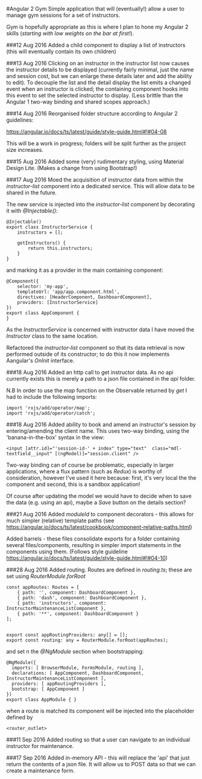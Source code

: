 #Angular 2 Gym
Simple application that will (eventually!) allow a user to manage gym sessions for a set of instructors.

Gym is hopefully appropriate as this is where I plan to hone my Angular 2 skills (_starting with low weights on the bar at first!_).


###12 Aug 2016
Added a child component to display a list of instructors (this will eventually contain its own children)

###13 Aug 2016
Clicking on an instructor in the instructor list now causes the instructor details to be displayed (currently fairly minimal, just the name and session cost, but we can enlarge these details later and add the ability to edit). To decouple the list and the detail display the list emits a changed event when an instructor is clicked; the containing component hooks into this event to set the selected instructor to display. (Less brittle than the Angular 1 two-way binding and shared scopes approach.)

###14 Aug 2016
Reorganised folder structure according to Angular 2 guidelines:

https://angular.io/docs/ts/latest/guide/style-guide.html#!#04-08

This will be a work in progress; folders will be split further as the project size increases.

###15 Aug 2016
Added some (very) rudimentary styling, using Material Design Lite. (Makes a change from using Bootstrap!)

###17 Aug 2016
Moed the acquisition of instructor data from within the *instructor-list* component into a dedicated service. This will allow data to be shared in the future. 

The new service is injected into the *instructor-list* component by decorating it with *@Injectable()*:

~~~~
@Injectable()
export class InstructorService {
    instructors = [];

    getInstructors() {
        return this.instructors;
    }
}
~~~~

and marking it as a provider in the main containing component:

~~~~
@Component({
    selector: 'my-app',
    templateUrl: 'app/app.component.html',
    directives: [HeaderComponent, DashboardComponent],
    providers: [InstructorService]
})
export class AppComponent {
}
~~~~

As the *InstructorService* is concerned with instructor data I have moved the *Instructor* class to the same location.

Refactored the *instructor-list* component so that its data retrieval is now performed outside of its constructor; to do this it now implements Aangular's *OnInit* interface.

###18 Aug 2016
Added an http call to get instructor data. As no api currently exists this is merely a path to a json file contained in the *api* folder.

N.B In order to use the *map* function on the Observable returned by *get* I had to include the following imports:

~~~~
import 'rxjs/add/operator/map';
import 'rxjs/add/operator/catch';
~~~~

###18 Aug 2016
Added ability to book and amend an instructor's session by entering/amending the client name. This uses two-way binding, using the 'banana-in-the-box' syntax in the view:
~~~~
<input [attr.id]="'session-id-' + index" type="text"  class="mdl-textfield__input" [(ngModel)]="session.client" />
~~~~

Two-way binding can of course be problematic, especially in larger applications, where a flux pattern (such as *Redux*) is worthy of consideration, however I've used it here because: first, it's very local the the component and second, this is a sandbox application!

Of course after updating the model we would have to decide when to save the data (e.g. using an api), maybe a *Save* button on the details section?

###21 Aug 2016
Added *moduleId* to component decorators - this allows for much simpler (relative) template paths (see https://angular.io/docs/ts/latest/cookbook/component-relative-paths.html)

Added barrels - these files consolidate exports for a folder containing several files/components, resulting in simpler import statements in the components using them. (Follows style guideline https://angular.io/docs/ts/latest/guide/style-guide.html#!#04-10)

###28 Aug 2016
Added routing. Routes are defined in *routing.ts*; these are set using *RouterModule.forRoot*

~~~~
const appRoutes: Routes = [
    { path: '', component: DashboardComponent },
    { path: 'dash', component: DashboardComponent },
    { path: 'instructors', component: InstructorMaintenanceListComponent },
    { path: '**', component: DashboardComponent }
];


export const appRoutingProviders: any[] = [];
export const routing: any = RouterModule.forRoot(appRoutes);
~~~~

and set n the *@NgModule* section when bootstrapping:

~~~~
@NgModule({
  imports: [ BrowserModule, FormsModule, routing ],
  declarations: [ AppComponent, DashboardComponent, InstructorMaintenanceListComponent ],
  providers: [ appRoutingProviders ],
  bootstrap: [ AppComponent ]
})
export class AppModule { }
~~~~

when a route is matched its component will be injected into the placeholder defined by 
~~~~
<router_outlet>
~~~~

###11 Sep 2016
Added routing so that a user can navigate to an individual instructor for maintenance.  

###17 Sep 2016
Added in-memory API - this will replace the 'api' that just return the contents of a json file. It will allow us to POST data so that we can create a maintenance form. 
